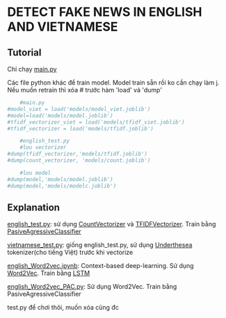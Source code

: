 # DETECT FAKE NEWS IN ENGLISH AND VIETNAMESE

## Tutorial

Chỉ chạy [main.py](main.py)

Các file python khác để train model. Model train sẵn rồi ko cần chạy làm j. Nếu muốn retrain thì xóa # trước hàm 'load' và 'dump'

```python
    #main.py
#model_viet = load('models/model_viet.joblib')
#model=load('models/model.joblib')
#tfidf_vectorizer_viet = load('models/tfidf_viet.joblib')
#tfidf_vectorizer = load('models/tfidf.joblib')
```

```python
    #english_test.py
    #lưu vectorizer
#dump(tfidf_vectorizer,'models/tfidf.joblib')
#dump(count_vectorizer, 'models/count.joblib')

    #lưu model
#dump(model,'models/model.joblib')
#dump(model,'models/modelc.joblib')
```

## Explanation

[english_test.py](english_test.py): sử dụng [CountVectorizer](https://scikit-learn.org/stable/modules/generated/sklearn.feature_extraction.text.CountVectorizer.html) và [TFIDFVectorizer](https://scikit-learn.org/stable/modules/generated/sklearn.feature_extraction.text.TfidfVectorizer.html). Train bằng [PasiveAgressiveClassifier](https://scikit-learn.org/stable/modules/generated/sklearn.linear_model.PassiveAggressiveClassifier.html)

[vietnamese_test.py](vietnamese_test.py): giống english_test.py, sử dụng [Underthesea](https://underthesea.readthedocs.io/en/latest/readme.html) tokenizer(cho tiếng Việt) trước khi vectorize

[english_Word2vec.ipynb](english_Word2vec.ipynb): Context-based deep-learning. Sử dụng [Word2Vec](https://www.tensorflow.org/tutorials/text/word2vec). Train bằng [LSTM](https://viblo.asia/p/recurrent-neural-network-tu-rnn-den-lstm-gGJ597z1ZX2)

[english_Word2vec_PAC.py](english_Word2vec_PAC.ipynb): Sử dụng Word2Vec. Train bằng PasiveAgressiveClassifier

test.py để chơi thôi, muốn xóa cũng đc
